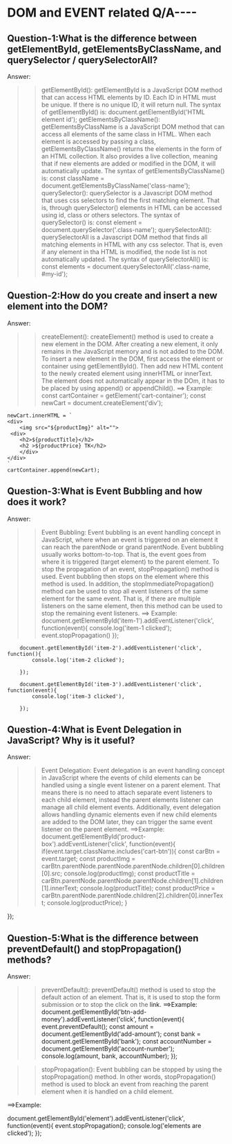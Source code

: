 # DOM and EVENT related Q/A----

## Question-1:What is the difference between getElementById, getElementsByClassName, and querySelector / querySelectorAll?

Answer:
>> getElementById(): getElementById is a JavaScript DOM method that can access HTML elements by ID. Each ID in HTML must be unique. If there is no unique ID, it will return null.
The syntax of getElementById() is:
document.getElementById('HTML element id');
>> getElementsByClassName(): getElementsByClassName is a JavaScript DOM method that can access all elements of the same class in HTML. When each element is accessed by passing a class, getElementsByClassName() returns the elements in the form of an HTML collection. It also provides a live collection, meaning that if new elements are added or modified in the DOM, it will automatically update.
The syntax of getElementsByClassName() is:
const className = document.getElementsByClassName('class-name');
>> querySelector(): querySelector is a Javascript DOM method that uses css selectors to find the first matching element. That is, through querySelector() elements in HTML can be accessed using id, class or others selectors.
The syntax of querySelector() is:
const element = document.querySelector('.class-name');
>> querySelectorAll(): querySelectorAll is a Javascript DOM method that finds all matching elements in HTML with any css selector. That is, even if any element in tha HTML is modified, the node list is not automatically updated.
The syntax of querySelectorAll() is:
const elements = document.querySelectorAll('.class-name, #my-id');

## Question-2:How do you create and insert a new element into the DOM?

Answer: 
>> createElement(): createElement() method is used to create a new element in the DOM. After creating a new element, it only remains in the JavaScript memory and is not added to the DOM. To insert a new element in the DOM, first access the element or container using getElementById(). Then add new HTML content to the newly created element using innerHTML or innerText. The element does not automatically appear in the DOm, it has to be placed by using append() or appendChild().
==> Example:
 const cartContainer = getElement('cart-container');
    const newCart = document.createElement('div');

    newCart.innerHTML = `
    <div>
        <img src="${productImg}" alt="">
     <div>
        <h2>${productTitle}</h2>
        <h2 >${productPrice} TK</h2>
        </div>
    </div>
    `
    cartContainer.append(newCart);

## Question-3:What is Event Bubbling and how does it work?

Answer: 
>> Event Bubbling: Event bubbling is an event handling concept in JavaScript, where when an event is triggered on an element it can reach the parentNode or grand parentNode. Event bubbling usually works bottom-to-top. That is, the event goes from where it is triggered (target element) to the parent element. To stop the propagation of an event, stopPropagation() method is used. Event bubbling then stops on the element where this method is used. In addition, the stopImmediatePropagation() method can be used to stop all event listeners of the same element for the same event. That is, if there are multiple listeners on the same element, then this method can be used to stop the remaining event listeners.
==> Example:
document.getElementById('item-1').addEventListener('click', function(event){
            console.log('item-1 clicked');
            event.stopPropagation()
        });
        
        document.getElementById('item-2').addEventListener('click', function(){
            console.log('item-2 clicked');
            
        });
    
        document.getElementById('item-3').addEventListener('click', function(event){
            console.log('item-3 clicked'),
             
        });

## Question-4:What is Event Delegation in JavaScript? Why is it useful?

Answer: 
>>Event Delegation: Event delegation is an event handling concept in JavaScript where the events of child elements can be handled using a single event listener on a parent element. That means there is no need to attach separate event listeners to each child element, instead the parent elements listener can manage all child element events. Additionally, event delegation allows handling dynamic elements even if new child elements are added to the DOM later, they can trigger the same event listener on the parent element.
==>Example:
document.getElementById('product-box').addEventListener('click', function(event){
    if(event.target.className.includes('cart-btn')){
        const carBtn = event.target;
        const productImg = carBtn.parentNode.parentNode.parentNode.children[0].children[0].src;
        console.log(productImg);
        const productTitle = carBtn.parentNode.parentNode.parentNode.children[1].children[1].innerText;
        console.log(productTitle);
        const productPrice = carBtn.parentNode.parentNode.children[2].children[0].innerText;
        console.log(productPrice);
    }

});

## Question-5:What is the difference between preventDefault() and stopPropagation() methods?

Answer:
>>preventDefault(): preventDefault() method is used to stop the default action of an element. That is, it is used to stop the form submission or to stop the click on the <a> link.
==>Example:
document.getElementById('btn-add-money').addEventListener('click', function(event){
    event.preventDefault();
    const amount = document.getElementById('add-amount');
    const bank = document.getElementById('bank');
    const accountNumber = document.getElementById('account-number');
    console.log(amount, bank, accountNumber);
});

>>stopPropagation(): Event bubbling can be stopped by using the stopPropagation() method. In other words, stopPropagation() method is used to block an event from reaching the parent element when it is handled on a child element.

==>Example:

document.getElementById('element').addEventListener('click', function(event){
             event.stopPropagation();
             console.log('elements are  clicked');
        });   




